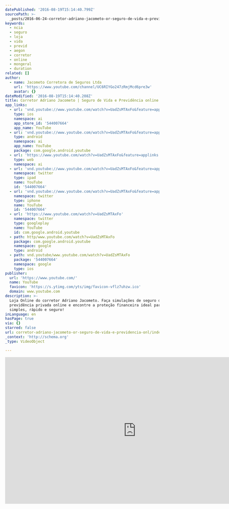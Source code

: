 ```yaml
---
datePublished: '2016-08-19T15:14:40.799Z'
sourcePath: >-
  _posts/2016-06-24-corretor-adriano-jacometo-or-seguro-de-vida-e-previdencia-onl.md
keywords:
  - ncia
  - seguro
  - loja
  - vida
  - previd
  - aegon
  - corretor
  - online
  - mongeral
  - duration
related: []
author:
  - name: Jacometo Corretora de Seguros Ltda
    url: 'https://www.youtube.com/channel/UC6RIYGo247zRmjMcd6pre3w'
    avatar: {}
dateModified: '2016-08-19T15:14:40.208Z'
title: Corretor Adriano Jacometo | Seguro de Vida e Previdência online
app_links:
  - url: 'vnd.youtube://www.youtube.com/watch?v=UadZsMTAxFo&feature=applinks'
    type: ios
    namespace: ai
    app_store_id: '544007664'
    app_name: YouTube
  - url: 'vnd.youtube://www.youtube.com/watch?v=UadZsMTAxFo&feature=applinks'
    type: android
    namespace: ai
    app_name: YouTube
    package: com.google.android.youtube
  - url: 'https://www.youtube.com/watch?v=UadZsMTAxFo&feature=applinks'
    type: web
    namespace: ai
  - url: 'vnd.youtube://www.youtube.com/watch?v=UadZsMTAxFo&feature=applinks'
    namespace: twitter
    type: ipad
    name: YouTube
    id: '544007664'
  - url: 'vnd.youtube://www.youtube.com/watch?v=UadZsMTAxFo&feature=applinks'
    namespace: twitter
    type: iphone
    name: YouTube
    id: '544007664'
  - url: 'https://www.youtube.com/watch?v=UadZsMTAxFo'
    namespace: twitter
    type: googleplay
    name: YouTube
    id: com.google.android.youtube
  - path: http/www.youtube.com/watch?v=UadZsMTAxFo
    package: com.google.android.youtube
    namespace: google
    type: android
  - path: vnd.youtube/www.youtube.com/watch?v=UadZsMTAxFo
    package: '544007664'
    namespace: google
    type: ios
publisher:
  url: 'https://www.youtube.com/'
  name: YouTube
  favicon: 'https://s.ytimg.com/yts/img/favicon-vflz7uhzw.ico'
  domain: www.youtube.com
description: >-
  Loja Online do corretor Adriano Jacometo. Faça simulações de seguro de vida e
  previdência privada online e encontre a proteção financeira ideal para você. É
  simples, rápido e seguro!
inLanguage: en
hasPage: true
via: {}
starred: false
url: corretor-adriano-jacometo-or-seguro-de-vida-e-previdencia-onl/index.html
_context: 'http://schema.org'
_type: VideoObject

---
```

<iframe src="https://cdn.embedly.com/widgets/media.html?src=https%3A%2F%2Fwww.youtube.com%2Fembed%2FUadZsMTAxFo%3Ffeature%3Doembed&amp;url=http%3A%2F%2Fwww.youtube.com%2Fwatch%3Fv%3DUadZsMTAxFo&amp;image=https%3A%2F%2Fi.ytimg.com%2Fvi%2FUadZsMTAxFo%2Fhqdefault.jpg&amp;key=b7d04c9b404c499eba89ee7072e1c4f7&amp;type=text%2Fhtml&amp;schema=youtube" width="854" height="480" scrolling="no" frameborder="0" allowfullscreen="" style=""></iframe>